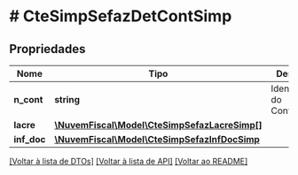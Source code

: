 # # CteSimpSefazDetContSimp

## Propriedades

Nome | Tipo | Descrição | Comentários
------------ | ------------- | ------------- | -------------
**n_cont** | **string** | Identificação do Container. |
**lacre** | [**\NuvemFiscal\Model\CteSimpSefazLacreSimp[]**](CteSimpSefazLacreSimp.md) |  | [optional]
**inf_doc** | [**\NuvemFiscal\Model\CteSimpSefazInfDocSimp**](CteSimpSefazInfDocSimp.md) |  | [optional]

[[Voltar à lista de DTOs]](../../README.md#models) [[Voltar à lista de API]](../../README.md#endpoints) [[Voltar ao README]](../../README.md)
